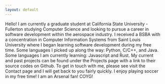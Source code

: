 ```yaml
---
layout: default
---
```


Hello! I am currently a graduate student at California State University - Fullerton studying Computer Science and looking to pursue a career in software development within the aerospace industry.
I received a BSBA with a concentration in Computer Information Systems from Saint Louis University where I began learning software development during my free time. 
Some languages I picked up along the way: Python, C/C++, and Java.
Some languages I am currently learning: Javascript and Rust.
My current and past projects can be found under the Projects page with a link to their source codes on Github. To get in touch with me, please see visit the Contact page and I will get back to you fairly quickly.
I enjoy playing soccer in my free time! I am an Arsenal fan! COYG!
